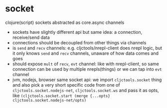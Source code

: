 # socket
clojure(script) sockets abstracted as core.async channels

- sockets have slightly different api but same idea: a connection, receive/send data
- connections should be decoupled from other things via channels
- is `send` and `recv` channels: e.g. cljctools/nrepl-client does nrepl logic, but it only knows `send` and `recv` channels, unaware of how data comes and goes
- should expose `mult` of `recv`, `evt` channel: like with nrepl-client, so same connection can be used by multiple nrepls(things) or we can tap into `evt` channel
- jvm, nodejs, browser same socket api: we import `cljctools.socket` thing and also pick a very short specific code from one of `cljctools.socket.nodejs-net`, `cljctools.socket.ws` and pass it as opts, like `(cljctools.socket.start (merge {...opts} cljctools.socket.nodejs-net/opts)`